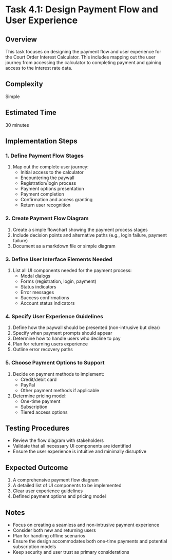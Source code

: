 # Task 4.1: Design Payment Flow and User Experience

## Overview
This task focuses on designing the payment flow and user experience for the Court Order Interest Calculator. This includes mapping out the user journey from accessing the calculator to completing payment and gaining access to the interest rate data.

## Complexity
Simple

## Estimated Time
30 minutes

## Implementation Steps

### 1. Define Payment Flow Stages
1. Map out the complete user journey:
   - Initial access to the calculator
   - Encountering the paywall
   - Registration/login process
   - Payment options presentation
   - Payment completion
   - Confirmation and access granting
   - Return user recognition

### 2. Create Payment Flow Diagram
1. Create a simple flowchart showing the payment process stages
2. Include decision points and alternative paths (e.g., login failure, payment failure)
3. Document as a markdown file or simple diagram

### 3. Define User Interface Elements Needed
1. List all UI components needed for the payment process:
   - Modal dialogs
   - Forms (registration, login, payment)
   - Status indicators
   - Error messages
   - Success confirmations
   - Account status indicators

### 4. Specify User Experience Guidelines
1. Define how the paywall should be presented (non-intrusive but clear)
2. Specify when payment prompts should appear
3. Determine how to handle users who decline to pay
4. Plan for returning users experience
5. Outline error recovery paths

### 5. Choose Payment Options to Support
1. Decide on payment methods to implement:
   - Credit/debit card
   - PayPal
   - Other payment methods if applicable
2. Determine pricing model:
   - One-time payment
   - Subscription
   - Tiered access options

## Testing Procedures
- Review the flow diagram with stakeholders
- Validate that all necessary UI components are identified
- Ensure the user experience is intuitive and minimally disruptive

## Expected Outcome
1. A comprehensive payment flow diagram
2. A detailed list of UI components to be implemented
3. Clear user experience guidelines
4. Defined payment options and pricing model

## Notes
- Focus on creating a seamless and non-intrusive payment experience
- Consider both new and returning users
- Plan for handling offline scenarios
- Ensure the design accommodates both one-time payments and potential subscription models
- Keep security and user trust as primary considerations
